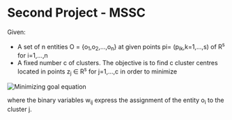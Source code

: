 # Second Project - MSSC

Given:
* A set of n entities O = {o<sub>1</sub>,o<sub>2</sub>,...,o<sub>n</sub>} at given points pi= (p<sub>ik</sub>,k=1,...,s) of R<sup>s</sup> for i=1,...,n
* A fixed number c of clusters. The objective is to find c cluster centres located in points z<sub>j</sub> ∈ R<sup>s</sup> for j=1,...,c in order to minimize


![Minimizing goal equation](https://i.imgur.com/e2it5SM.png)

where the binary variables w<sub>ij</sub> express the assignment of the entity o<sub>i</sub> to the cluster j.
